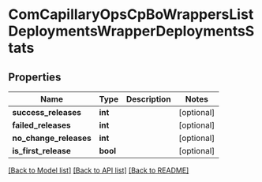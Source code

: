 # ComCapillaryOpsCpBoWrappersListDeploymentsWrapperDeploymentsStats

## Properties
Name | Type | Description | Notes
------------ | ------------- | ------------- | -------------
**success_releases** | **int** |  | [optional] 
**failed_releases** | **int** |  | [optional] 
**no_change_releases** | **int** |  | [optional] 
**is_first_release** | **bool** |  | [optional] 

[[Back to Model list]](../README.md#documentation-for-models) [[Back to API list]](../README.md#documentation-for-api-endpoints) [[Back to README]](../README.md)

